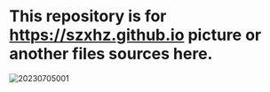 # This repository is for https://szxhz.github.io picture or another files sources here.

![20230705001](https://szxhz.github.io/szxhz.github.io-source/img/20230705001.png "20230705001.png")
